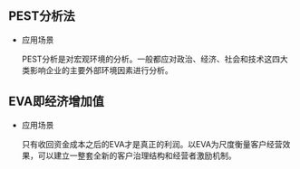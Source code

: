## PEST分析法

* 应用场景
    
    PEST分析是对宏观环境的分析。一般都应对政治、经济、社会和技术这四大类影响企业的主要外部环境因素进行分析。

## EVA即经济增加值

* 应用场景
    
    只有收回资金成本之后的EVA才是真正的利润。以EVA为尺度衡量客户经营效果，可以建立一整套全新的客户治理结构和经营者激励机制。


    